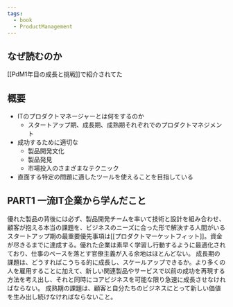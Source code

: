 ```yaml
---
tags:
  - book
  - ProductManagement
---
```

## なぜ読むのか
[[PdM1年目の成長と挑戦]]で紹介されてた
## 概要
- ITのプロダクトマネージャーとは何をするのか
	- スタートアップ期、成長期、成熟期それぞれでのプロダクトマネジメント
- 成功するために適切な
	- 製品開発文化
	- 製品発見
	- 市場投入のさまざまなテクニック
- 直面する特定の問題に適したツールを使えることを目指している
## PART1 一流IT企業から学んだこと
優れた製品の背後には必ず、製品開発チームを率いて技術と設計を組み合わせ、顧客が抱える本当の課題を、ビジネスのニーズに合った形で解決する人間がいる
スタートアップ期の最重要優先事項は[[プロダクトマーケットフィット]]。資金が尽きるまでに達成する。優れた企業は素早く学習し行動するように最適化されており、仕事のペースを落とす官僚主義が入る余地はほとんどない。
成長期の課題は、どうすればこうちる的に成長し、スケールアップできるか。より多くの人を雇用することに加えて、新しい関連製品やサービスで以前の成功を再現する方法を考え出し、それと同時にコアビジネスを可能な限り急速に成長させなければならない。
成熟期の課題は、顧客と自分たちのビジネスにとって新しい価値を生み出し続けなければならないこと。


